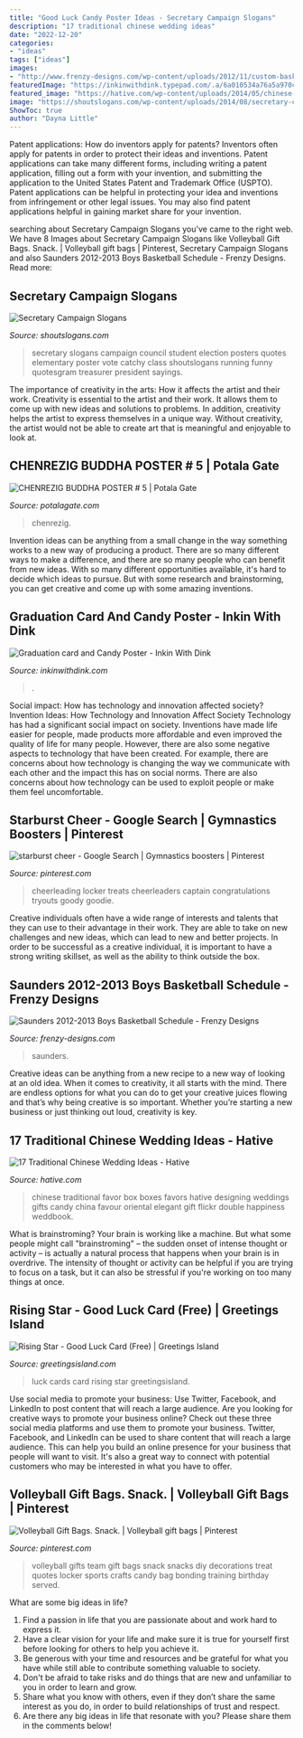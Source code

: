 ```yaml
---
title: "Good Luck Candy Poster Ideas - Secretary Campaign Slogans"
description: "17 traditional chinese wedding ideas"
date: "2022-12-20"
categories:
- "ideas"
tags: ["ideas"]
images:
- "http://www.frenzy-designs.com/wp-content/uploads/2012/11/custom-basketball-poster-saundesr-schedule-2012-13-700x470.jpg"
featuredImage: "https://inkinwithdink.typepad.com/.a/6a010534a76a5a970c0133ee2440ef970b-600wi"
featured_image: "https://hative.com/wp-content/uploads/2014/05/chinese-wedding/5-chinese-wedding-favor-box.jpg"
image: "https://shoutslogans.com/wp-content/uploads/2014/08/secretary-campaign-slogans.gif"
ShowToc: true
author: "Dayna Little"
---
```



Patent applications: How do inventors apply for patents?
Inventors often apply for patents in order to protect their ideas and inventions. Patent applications can take many different forms, including writing a patent application, filling out a form with your invention, and submitting the application to the United States Patent and Trademark Office (USPTO). 
Patent applications can be helpful in protecting your idea and inventions from infringement or other legal issues. You may also find patent applications helpful in gaining market share for your invention.

	

		
searching about Secretary Campaign Slogans you've came to the right web. We have 8 Images about Secretary Campaign Slogans like Volleyball Gift Bags. Snack. | Volleyball gift bags | Pinterest, Secretary Campaign Slogans and also Saunders 2012-2013 Boys Basketball Schedule - Frenzy Designs. Read more:
		
    
## Secretary Campaign Slogans

<img loading=lazy src="https://shoutslogans.com/wp-content/uploads/2014/08/secretary-campaign-slogans.gif" onerror="this.onerror=null;this.src='https://tse1.mm.bing.net/th?id=OIP.Co-zmi5bvKjua3EQ4fduVQAAAA&amp;pid=15.1';" alt="Secretary Campaign Slogans">

_Source: shoutslogans.com_

>secretary slogans campaign council student election posters quotes elementary poster vote catchy class shoutslogans running funny quotesgram treasurer president sayings. 

	

The importance of creativity in the arts: How it affects the artist and their work.
Creativity is essential to the artist and their work. It allows them to come up with new ideas and solutions to problems. In addition, creativity helps the artist to express themselves in a unique way. Without creativity, the artist would not be able to create art that is meaningful and enjoyable to look at.

    
## CHENREZIG BUDDHA POSTER # 5 | Potala Gate

<img loading=lazy src="http://cdn.shopify.com/s/files/1/2037/5641/products/poster-chenrezig_1024x1024.jpg?v=1500587994" onerror="this.onerror=null;this.src='https://tse4.mm.bing.net/th?id=OIP.81URN79BmMjyZYYa2mzJpAHaK7&amp;pid=15.1';" alt="CHENREZIG BUDDHA POSTER # 5 | Potala Gate">

_Source: potalagate.com_

>chenrezig. 

	

Invention ideas can be anything from a small change in the way something works to a new way of producing a product. There are so many different ways to make a difference, and there are so many people who can benefit from new ideas. With so many different opportunities available, it's hard to decide which ideas to pursue. But with some research and brainstorming, you can get creative and come up with some amazing inventions.

    
## Graduation Card And Candy Poster - Inkin With Dink

<img loading=lazy src="https://inkinwithdink.typepad.com/.a/6a010534a76a5a970c0133ee2440ef970b-600wi" onerror="this.onerror=null;this.src='https://tse3.mm.bing.net/th?id=OIP.uCT2edILOEsnZ_BhYqwe1gHaJ4&amp;pid=15.1';" alt="Graduation card and Candy Poster - Inkin With Dink">

_Source: inkinwithdink.com_

>. 

	

Social impact: How has technology and innovation affected society?
Invention Ideas: How Technology and Innovation Affect Society
Technology has had a significant social impact on society. Inventions have made life easier for people, made products more affordable and even improved the quality of life for many people. However, there are also some negative aspects to technology that have been created. For example, there are concerns about how technology is changing the way we communicate with each other and the impact this has on social norms. There are also concerns about how technology can be used to exploit people or make them feel uncomfortable.

    
## Starburst Cheer - Google Search | Gymnastics Boosters | Pinterest

<img loading=lazy src="https://i.pinimg.com/736x/d8/f8/77/d8f8778d38c45d73c94718e393d30856.jpg" onerror="this.onerror=null;this.src='https://tse2.mm.bing.net/th?id=OIP.QDQ12fJuNmL3X-MKRhLRxAHaJ3&amp;pid=15.1';" alt="starburst cheer - Google Search | Gymnastics boosters | Pinterest">

_Source: pinterest.com_

>cheerleading locker treats cheerleaders captain congratulations tryouts goody goodie. 

	

Creative individuals often have a wide range of interests and talents that they can use to their advantage in their work. They are able to take on new challenges and new ideas, which can lead to new and better projects. In order to be successful as a creative individual, it is important to have a strong writing skillset, as well as the ability to think outside the box.

    
## Saunders 2012-2013 Boys Basketball Schedule - Frenzy Designs

<img loading=lazy src="http://www.frenzy-designs.com/wp-content/uploads/2012/11/custom-basketball-poster-saundesr-schedule-2012-13-700x470.jpg" onerror="this.onerror=null;this.src='https://tse4.mm.bing.net/th?id=OIP.-u9roS8zmzG10LkV3WURtQHaE-&amp;pid=15.1';" alt="Saunders 2012-2013 Boys Basketball Schedule - Frenzy Designs">

_Source: frenzy-designs.com_

>saunders. 

	

Creative ideas can be anything from a new recipe to a new way of looking at an old idea. When it comes to creativity, it all starts with the mind. There are endless options for what you can do to get your creative juices flowing and that’s why being creative is so important. Whether you’re starting a new business or just thinking out loud, creativity is key.

    
## 17 Traditional Chinese Wedding Ideas - Hative

<img loading=lazy src="https://hative.com/wp-content/uploads/2014/05/chinese-wedding/5-chinese-wedding-favor-box.jpg" onerror="this.onerror=null;this.src='https://tse2.mm.bing.net/th?id=OIP.sm4gehbbCHW6z7uasCJyDwHaJR&amp;pid=15.1';" alt="17 Traditional Chinese Wedding Ideas - Hative">

_Source: hative.com_

>chinese traditional favor box boxes favors hative designing weddings gifts candy china favour oriental elegant gift flickr double happiness weddbook. 

	

What is brainstroming?
Your brain is working like a machine. But what some people might call "brainstroming" – the sudden onset of intense thought or activity – is actually a natural process that happens when your brain is in overdrive. The intensity of thought or activity can be helpful if you are trying to focus on a task, but it can also be stressful if you're working on too many things at once.

    
## Rising Star - Good Luck Card (Free) | Greetings Island

<img loading=lazy src="https://images.greetingsisland.com/images/cards/good-luck/previews/rising-star.png" onerror="this.onerror=null;this.src='https://tse3.mm.bing.net/th?id=OIP.EdCUoNOjaOkBlbDyD5MKZQHaK0&amp;pid=15.1';" alt="Rising Star - Good Luck Card (Free) | Greetings Island">

_Source: greetingsisland.com_

>luck cards card rising star greetingsisland. 

	

Use social media to promote your business: Use Twitter, Facebook, and LinkedIn to post content that will reach a large audience.
Are you looking for creative ways to promote your business online? Check out these three social media platforms and use them to promote your business. Twitter, Facebook, and LinkedIn can be used to share content that will reach a large audience. This can help you build an online presence for your business that people will want to visit. It's also a great way to connect with potential customers who may be interested in what you have to offer.

    
## Volleyball Gift Bags. Snack. | Volleyball Gift Bags | Pinterest

<img loading=lazy src="https://s-media-cache-ak0.pinimg.com/736x/6f/51/b4/6f51b43a1c617f62dc445cb5f1de6709.jpg" onerror="this.onerror=null;this.src='https://tse1.mm.bing.net/th?id=OIP.AZsdAWCTZm9BzU8Jq2KEswHaJ3&amp;pid=15.1';" alt="Volleyball Gift Bags. Snack. | Volleyball gift bags | Pinterest">

_Source: pinterest.com_

>volleyball gifts team gift bags snack snacks diy decorations treat quotes locker sports crafts candy bag bonding training birthday served. 

	

What are some big ideas in life?
1. Find a passion in life that you are passionate about and work hard to express it.
2. Have a clear vision for your life and make sure it is true for yourself first before looking for others to help you achieve it.
3. Be generous with your time and resources and be grateful for what you have while still able to contribute something valuable to society.
4. Don't be afraid to take risks and do things that are new and unfamiliar to you in order to learn and grow.
5. Share what you know with others, even if they don’t share the same interest as you do, in order to build relationships of trust and respect. 
6. Are there any big ideas in life that resonate with you? Please share them in the comments below!

